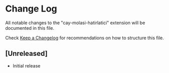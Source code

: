 # Change Log

All notable changes to the "cay-molasi-hatirlatici" extension will be documented in this file.

Check [Keep a Changelog](http://keepachangelog.com/) for recommendations on how to structure this file.

## [Unreleased]

- Initial release